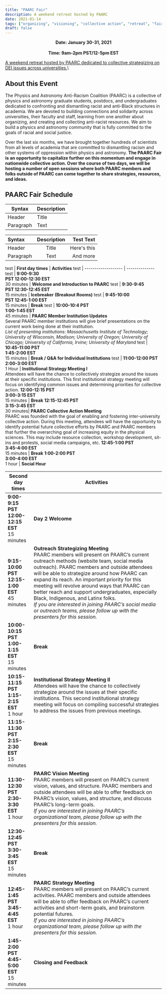 ```yaml
---
title: "PAARC Fair"
description: A weekend retreat hosted by PAARC
date: 2021-01-14
tags: ["organizing", "visioning", "collective action", "retreat", "fair"]
draft: false
---
```


**<div align="center">Date: January 30-31, 2021</div>**\
**<div align="center">Time: 9am-2pm PST/12-5pm EST</div>**

[A weekend retreat hosted by PAARC dedicated to collective strategizing on DEI issues across universities.](https://www.eventbrite.com/e/120489771149/)\

About this Event
--------
The Physics and Astronomy Anti-Racism Coalition (PAARC) is a collective of physics and astronomy graduate students, postdocs, and undergraduates dedicated to confronting and dismantling racist and anti-Black structures in academia. We are devoted to building connections and solidarity across universities, their faculty and staff, learning from one another about organizing, and creating and collecting anti-racist resources. We aim to build a physics and astronomy community that is fully committed to the goals of racial and social justice.

Over the last six months, we have brought together hundreds of scientists from all levels of academia that are committed to dismantling racism and other systems of oppression within physics and astronomy. **The PAARC Fair is an opportunity to capitalize further on this momentum and engage in nationwide collective action. Over the course of two days, we will be hosting a number of open sessions where both PAARC members and folks outside of PAARC can come together to share strategies, resources, and ideas.**

PAARC Fair Schedule
----------------------


| Syntax | Description |
| --- | ----------- |
| Header | Title |
| Paragraph | Text |


| Syntax      | Description | Test Text     |
| :---        |    :----:   |          ---: |
| Header      | Title       | Here's this   |
| Paragraph   | Text        | And more      |


test | **First day times** | **Activities**
test | ------------------- | --------------
test | **9:00-9:30**<br>**PST 12:00-12:30 EST**<br>30 minutes | **Welcome and Introduction to PAARC**
test | **9:30-9:45**<br>**PST 12:30-12:45 EST**<br>15 minutes | **Icebreaker (Breakout Rooms)**
test | **9:45-10:00**<br>**PST 12:45-1:00 EST**<br>15 minutes | **Break**
test | **10:00-10:4 PST**<br>**1:00-1:45 EST**<br>45 minutes | **PAARC Member Institution Updates**<br>Several PAARC member institutions will give brief presentations on the current work being done at their institution.<br> *List of presenting institutions: Massachusetts Institute of Technology; University of Wisconsin, Madison; University of Oregon; University of Chicago; University of California, Irvine; University of Maryland*
test | **10:45-11:00 PST**<br>**1:45-2:00 EST**<br>15 minutes | **Break / Q&A for Individual Institutions**
test | **11:00-12:00 PST**<br>**2:00-3:00 EST**<br>1 Hour | **Institutional Strategy Meeting I**<br>Attendees will have the chance to collectively strategize around the issues at their specific institutions. This first institutional strategy meeting will focus on identifying common issues and determining priorities for collective action.
**12:00-12:15 PST**<br>**3:00-3:15 EST**<br>15 minutes | **Break**
**12:15-12:45 PST**<br>**3:15-3:45 EST**<br>30 minutes| **PAARC Collective Action Meeting**<br>PAARC was founded with the goal of enabling and fostering inter-university collective action. During this meeting, attendees will have the opportunity to identify potential future collective efforts by PAARC and PAARC members that further the overarching goal of increasing equity in the physical sciences. This may include resource collection, workshop development, sit-ins and protests, social media campaigns, etc.
**12:45-1:00 PST**<br>**3:45-4:00 EST**<br>15 minutes | **Break**
**1:00-2:00 PST**<br>**3:00-4:00 EST**<br>1 hour | **Social Hour**


**Second day times** | **Activities**
-------------------- | --------------
**9:00-9:15 PST**<br>**12:00-12:15 EST**<br>15 minutes | **Day 2 Welcome**
**9:15-10:00 PST**<br>**12:15-1:00 EST**<br>45 minutes | **Outreach Strategizing Meeting**<br>PAARC members will present on PAARC’s current outreach methods (website team, social media outreach). PAARC members and outside attendees will be able to strategize around how PAARC can expand its reach. An important priority for this meeting will revolve around ways that PAARC can better reach and support undergraduates, especially Black, Indigenous, and Latinx folks.<br>*If you are interested in joining PAARC’s social media or outreach teams, please follow up with the presenters for this session.*
**10:00-10:15 PST**<br>**1:00-1:15 EST**<br>15 minutes | **Break**
**10:15-11:15 PST**<br>**1:15-2:15 EST**<br>1 hour | **Institutional Strategy Meeting II**<br>Attendees will have the chance to collectively strategize around the issues at their specific institutions. This second institutional strategy meeting will focus on compiling successful strategies to address the issues from previous meetings.
**11:15-11:30 PST**<br>**2:15-2:30 EST**<br>15 minutes | **Break**
**11:30-12:30 PST**<br>**2:30-3:30 EST**<br>1 hour | **PAARC Vision Meeting**<br>PAARC members will present on PAARC’s current vision, values, and structure. PAARC members and outside attendees will be able to offer feedback on PAARC’s vision, values, and structure, and discuss PAARC’s long-term goals.<br>*If you are interested in joining PAARC’s organizational team, please follow up with the presenters for this session.*
**12:30-12:45 PST**<br>**3:30-3:45 EST**<br>15 minutes | **Break**
**12:45-1:45 PST**<br>**3:45-4:45 EST**<br>1 hour | **PAARC Strategy Meeting**<br>PAARC members will present on PAARC’s current activities. PAARC members and outside attendees will be able to offer feedback on PAARC’s current activities and short-term goals, and brainstorm potential futures.<br>*If you are interested in joining PAARC’s organizational team, please follow up with the presenters for this session.*
**1:45-2:00 PST**<br>**4:45-5:00 EST**<br>15 minutes | **Closing and Feedback**
